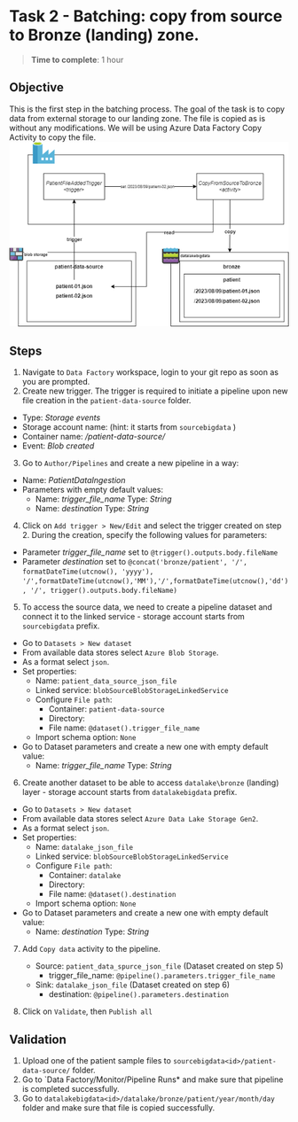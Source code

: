 
# Task 2 - Batching: copy from source to Bronze (landing) zone.
> **Time to complete**: 1 hour
## Objective 
This is the first step in the batching process. The goal of the task is to copy data from external storage to our landing zone. The file is copied as is without any modifications. We will be using Azure Data Factory Copy Activity to copy the file.
![objective](../../materials/images/task2-objective.png)
## Steps
1. Navigate to `Data Factory` workspace, login to your git repo as soon as you are prompted.
2. Create new trigger. The trigger is required to initiate a pipeline upon new file creation in the `patient-data-source` folder.
- Type: *Storage events*
- Storage account name: *<your source storage account>* (hint: it starts from `sourcebigdata` )
- Container name:  */patient-data-source/*
- Event: *Blob created*
3. Go to `Author/Pipelines` and create a new pipeline in a way:
- Name: *PatientDataIngestion*
- Parameters with empty default values: 
	- Name: *trigger_file_name*  Type: *String*
	- Name: *destination*  Type: *String*
4. Click on `Add trigger > New/Edit` and select the trigger created on step 2. 
   During the creation, specify the following values for parameters:
 - Parameter *trigger_file_name* set to ```@trigger().outputs.body.fileName```
 - Parameter *destination* set to ```@concat('bronze/patient', '/', formatDateTime(utcnow(), 'yyyy'), '/',formatDateTime(utcnow(),'MM'),'/',formatDateTime(utcnow(),'dd'), '/', trigger().outputs.body.fileName)```

5. To access the source data, we need to create a pipeline dataset and connect it to the linked service  - storage account starts from `sourcebigdata` prefix.
- Go to `Datasets > New dataset`
- From available data stores select `Azure Blob Storage`.
- As a format select `json`.
- Set properties:
  - Name:  `patient_data_source_json_file`
  - Linked service:  `blobSourceBlobStorageLinkedService`
  - Configure `File path`:
      - Container: `patient-data-source`
      - Directory: 
      - File name: `@dataset().trigger_file_name`
  - Import schema option: `None`
- Go to Dataset parameters and create a new one with empty default value:
    - Name: *trigger_file_name*  Type: *String*

6. Create another dataset to be able to access `datalake\bronze` (landing) layer - storage account starts from `datalakebigdata` prefix.
- Go to `Datasets > New dataset`
- From available data stores select `Azure Data Lake Storage Gen2`.
- As a format select `json`.
- Set properties:
    - Name: `datalake_json_file`
    - Linked service:  `blobSourceBlobStorageLinkedService`
    - Configure `File path`:
        - Container: `datalake`
        - Directory:
        - File name: `@dataset().destination`
    - Import schema option: `None`
- Go to Dataset parameters and create a new one with empty default value:
    - Name: *destination*  Type: *String*

7. Add `Copy data` activity to the pipeline.
    - Source: `patient_data_spurce_json_file` (Dataset created on step 5)
      - trigger_file_name:  `@pipeline().parameters.trigger_file_name`
    - Sink: `datalake_json_file` (Dataset created on step 6)
      - destination:  `@pipeline().parameters.destination`

8. Click on `Validate`, then `Publish all`

## Validation
1. Upload one of the patient sample files to `sourcebigdata<id>/patient-data-source/` folder.
2. Go to `Data Factory/Monitor/Pipeline Runs* and make sure that pipeline is completed successfully.
3. Go to `datalakebigdata<id>/datalake/bronze/patient/year/month/day` folder and make sure that file is copied successfully.
